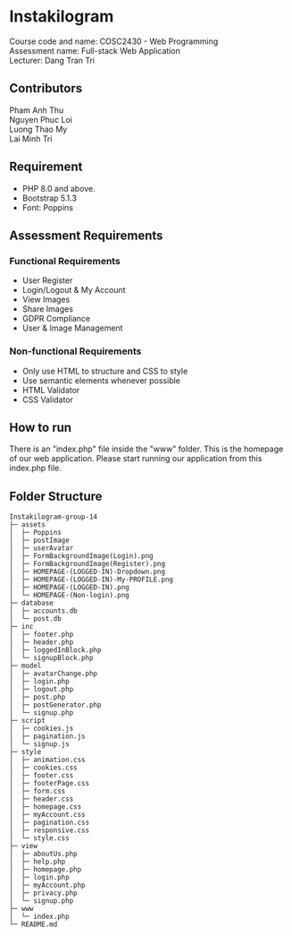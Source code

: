 # Instakilogram

Course code and name: COSC2430 - Web Programming <br>
Assessment name: Full-stack Web Application <br>
Lecturer: Dang Tran Tri <br>

## Contributors
Pham Anh Thu <br>
Nguyen Phuc Loi<br>
Luong Thao My<br>
Lai Minh Tri<br>

## Requirement
- PHP 8.0 and above.
- Bootstrap 5.1.3
- Font: Poppins

## Assessment Requirements

### Functional Requirements
- User Register 
- Login/Logout & My Account
- View Images 
- Share Images 
- GDPR Compliance
- User & Image Management 

### Non-functional Requirements
- Only use HTML to structure and CSS to style 
- Use semantic elements whenever possible
- HTML Validator
- CSS Validator

## How to run
There is an "index.php" file inside the "www" folder. This is the homepage of our web application. Please start running our application from this index.php file.
    
## Folder Structure 
```
Instakilogram-group-14
├─ assets
│  ├─ Poppins
│  ├─ postImage
│  ├─ userAvatar
│  ├─ FormBackgroundImage(Login).png
│  ├─ FormBackgroundImage(Register).png
│  ├─ HOMEPAGE-(LOGGED-IN)-Dropdown.png
│  ├─ HOMEPAGE-(LOGGED-IN)-My-PROFILE.png
│  ├─ HOMEPAGE-(LOGGED-IN).png
│  └─ HOMEPAGE-(Non-login).png
├─ database
│  ├─ accounts.db
│  └─ post.db
├─ inc
│  ├─ footer.php
│  ├─ header.php
│  ├─ loggedInBlock.php
│  └─ signupBlock.php
├─ model
│  ├─ avatarChange.php
│  ├─ login.php
│  ├─ logout.php
│  ├─ post.php
│  ├─ postGenerator.php
│  └─ signup.php
├─ script
│  ├─ cookies.js
│  ├─ pagination.js
│  └─ signup.js
├─ style
│  ├─ animation.css
│  ├─ cookies.css
│  ├─ footer.css
│  ├─ footerPage.css
│  ├─ form.css
│  ├─ header.css
│  ├─ homepage.css
│  ├─ myAccount.css
│  ├─ pagination.css
│  ├─ responsive.css
│  └─ style.css
├─ view
│  ├─ aboutUs.php
│  ├─ help.php
│  ├─ homepage.php
│  ├─ login.php
│  ├─ myAccount.php
│  ├─ privacy.php
│  └─ signup.php
├─ www 
│  └─ index.php
└─ README.md
```

